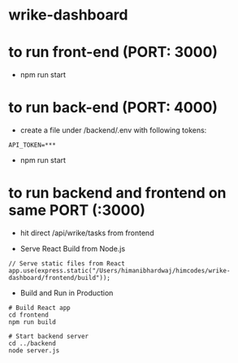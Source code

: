 # wrike-dashboard

# to run front-end (PORT: 3000)
- npm run start

# to run back-end (PORT: 4000)
- create a file under /backend/.env with following tokens:
```
API_TOKEN=***
```
- npm run start

# to run backend and frontend on same PORT (:3000)

- hit direct /api/wrike/tasks from frontend

- Serve React Build from Node.js
```
// Serve static files from React
app.use(express.static("/Users/himanibhardwaj/himcodes/wrike-dashboard/frontend/build"));
```

- Build and Run in Production
```
# Build React app
cd frontend
npm run build

# Start backend server
cd ../backend
node server.js
```